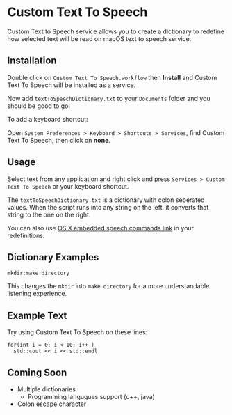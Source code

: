 # Custom Text To Speech #

Custom Text to Speech service allows you to create a dictionary to redefine how selected text will be read on macOS text to speech service.

## Installation ##

Double click on `Custom Text To Speech.workflow` then **Install** and Custom Text To Speech will be installed as a service.

Now add `textToSpeechDictionary.txt` to your `Documents` folder and you should be good to go!

To add a keyboard shortcut:

Open `System Preferences > Keyboard > Shortcuts > Services`, find Custom Text To Speech, then click on **none**.

## Usage ##

Select text from any application and right click and press `Services > Custom Text To Speech` or your keyboard shortcut. 

The `textToSpeechDictionary.txt` is a dictionary with colon seperated values. When the script runs into any string on the left, it converts that string to the one on the right.

You can also use [OS X embedded speech commands link](https://developer.apple.com/library/mac/documentation/UserExperience/Conceptual/SpeechSynthesisProgrammingGuide/FineTuning/FineTuning.html#//apple_ref/doc/uid/TP40004365-CH5-SW11) in your redefinitions. 

## Dictionary Examples ##
`mkdir:make directory`

This changes the `mkdir` into `make directory` for a more understandable listening experience.

## Example Text ##
Try using Custom Text To Speech on these lines:
```
for(int i = 0; i < 10; i++ )
  std::cout << i << std::endl
```

## Coming Soon ##
* Multiple dictionaries
  * Programming langugues support (c++, java)
* Colon escape character

